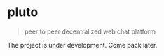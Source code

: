 # pluto
> peer to peer decentralized web chat platform

The project is under development. Come back later. 
